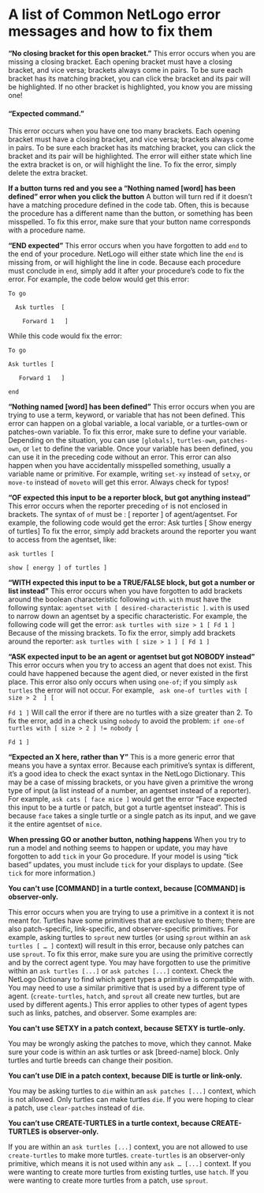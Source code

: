 # A list of Common NetLogo error messages and how to fix them



**“No closing bracket for this open bracket.”**
This error occurs when you are missing a closing bracket. Each opening bracket must have a closing bracket, and vice versa; brackets always come in pairs. To be sure each bracket has its matching bracket, you can click the bracket and its pair will be highlighted. If no other bracket is highlighted, you know you are missing one!

#### <span class="bg-warning"> <i class="fas fa-hand-paper text-danger"></i> “Expected command.”</span>
This error occurs when you have one too many brackets. Each opening bracket must have a closing bracket, and vice versa; brackets always come in pairs. To be sure each bracket has its matching bracket, you can click the bracket and its pair will be highlighted. The error will either state which line the extra bracket is on, or will highlight the line. To fix the error, simply delete the extra bracket.

**If a button turns red and you see a “Nothing named [word] has been defined” error when you click the button**
A button will turn red if it doesn’t have a matching procedure defined in the code tab. Often, this is because the procedure has a different name than the button, or something has been misspelled. To fix this error, make sure that your button name corresponds with a procedure name.

**“END expected”**
This error occurs when you have forgotten to add `end` to the end of your procedure. NetLogo will either state which line the `end` is missing from, or will highlight the line in code. Because each procedure must conclude in `end`, simply add it after your procedure’s code to fix the error.
For example, the code below would get this error:

```To go   ```

```   Ask turtles  [  ```

```   	Forward 1   ] ```

While this code would fix the error:

```To go   ```

```Ask turtles [  ```

```   Forward 1   ]```

```end ```



**“Nothing named [word] has been defined”**
This error occurs when you are trying to use a term, keyword, or variable that has not been defined. This error can happen on a global variable, a local variable, or a turtles-own or patches-own variable. To fix this error, make sure to define your variable. Depending on the situation, you can use `[globals]`, `turtles-own`, `patches-own`, or `let` to define the variable. Once your variable has been defined, you can use it in the preceding code without an error. 
This error can also happen when you have accidentally misspelled something, usually a variable name or primitive. For example, writing `set-xy` instead of `setxy`, or `move-to` instead of `moveto` will get this error. Always check for typos!


**“OF expected this input to be a reporter block, but got anything instead”**
This error occurs when the reporter preceding `of` is not enclosed in brackets. The syntax of `of` must be : [ reporter ] of agent/agentset. For example, the following code would get the error:
Ask turtles [ Show energy of turtles]
To fix the error, simply add brackets around the reporter you want to access from the agentset, like:

```ask turtles [ ```

```show [ energy ] of turtles ] ```



**“WITH expected this input to be a TRUE/FALSE block, but got a number or list instead”**
This error occurs when you have forgotten to add brackets around the boolean characteristic following `with`. `with` must have the following syntax: `agentset with [ desired-characteristic ]`. `with` is used to narrow down an agentset by a specific characteristic. For example, the following code will get the error:
```ask turtles with size > 1 [ Fd 1 ] ```
Because of the missing brackets. To fix the error, simply add brackets around the reporter:
```ask turtles with [ size > 1 ] [ Fd 1 ]```

**“ASK expected input to be an agent or agentset but got NOBODY instead”**
This error occurs when you try to access an agent that does not exist. This could have happened because the agent died, or never existed in the first place. This error also only occurs when using `one-of`; if you simply `ask turtles` the error will not occur. For example, 
``` ask one-of turtles with [  size > 2  ] [```

```Fd 1 ]```
Will call the error if there are no turtles with a size greater than 2. To fix the error, add in a check using `nobody` to avoid the problem:
```if one-of turtles with [ size > 2 ] != nobody [```

```Fd 1 ]```


**“Expected an X here, rather than Y”**
This is a more generic error that means you have a syntax error. Because each primitive’s syntax is different, it’s a good idea to check the exact syntax in the NetLogo Dictionary. This may be a case of missing brackets, or you have given a primitive the wrong type of input (a list instead of a number, an agentset instead of a reporter). 
For example, `ask cats [ face mice ]` would get the error “Face expected this input to be a turtle or patch, but got a turtle agentset instead”. This is because `face` takes a single turtle or a single patch as its input, and we gave it the entire agentset of `mice`. 

**When pressing GO or another button, nothing happens**
When you try to run a model and nothing seems to happen or update, you may have forgotten to add `tick` in your Go procedure. If your model is using “tick based” updates, you must include `tick` for your displays to update. (See `tick` for more information.) 


**You can't use [COMMAND] in a turtle context, because [COMMAND] is** **observer-only.** 

This error occurs when you are trying to use a primitive in a context it is not meant for. Turtles have some primitives that are exclusive to them; there are also patch-specific, link-specific, and observer-specific primitives. For example, asking turtles to `sprout` new turtles (or using `sprout` within an `ask turtles [ … ]` context) will result in this error, because only patches can use `sprout`. 
To fix this error, make sure you are using the primitive correctly and by the correct agent type. You may have forgotten to use the primitive within an `ask turtles [...]` or `ask patches [...]` context. Check the NetLogo Dictionary to find which agent types a primitive is compatible with. You may need to use a similar primitive that is used by a different type of agent. (`create-turtles`, `hatch`, and `sprout` all create new turtles, but are used by different agents.)
This error applies to other types of agent types such as links, patches, and observer.
Some examples are: 

**You can't use SETXY in a patch context, because SETXY is turtle-only.**	

You may be wrongly asking the patches to move, which they cannot. Make sure your code is within an ask turtles or ask [breed-name] block. Only turtles and turtle breeds can change their position.

**You can’t use DIE in a patch context, because DIE is turtle or link-only.**

 You may be asking turtles to `die` within an `ask patches [...]` context, which is not allowed. Only turtles can make turtles `die`. If you were hoping to clear a patch, use `clear-patches` instead of `die`.

**You can’t use CREATE-TURTLES in a turtle context, because CREATE-TURTLES is observer-only.**	 

If you are within an `ask turtles [...]` context, you are not allowed to use `create-turtles` to make more turtles. `create-turtles` is an observer-only primitive, which means it is not used within any `ask … [...]` context. If you were wanting to create more turtles from existing turtles, use `hatch`. If you were wanting to create more turtles from a patch, use `sprout`.

